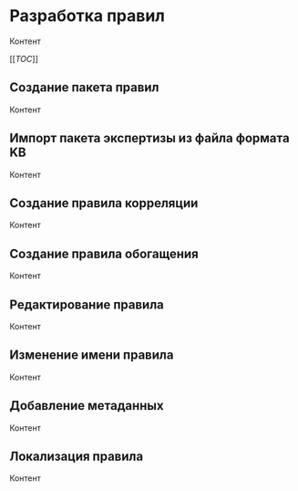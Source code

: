 ﻿# Разработка правил

Контент

[[_TOC_]]

## Создание пакета правил

Контент

## Импорт пакета экспертизы из файла формата KB

Контент

## Создание правила корреляции

Контент

## Создание правила обогащения

Контент

## Редактирование правила

Контент

## Изменение имени правила

Контент

## Добавление метаданных

Контент

## Локализация правила

Контент
